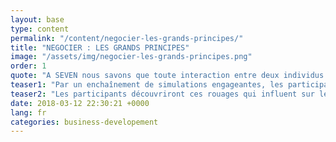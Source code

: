 ```yaml
---
layout: base
type: content
permalink: "/content/negocier-les-grands-principes/"
title: "NEGOCIER : LES GRANDS PRINCIPES"
image: "/assets/img/negocier-les-grands-principes.png"
order: 1
quote: "A SEVEN nous savons que toute interaction entre deux individus répond aux mêmes principes que les plus grandes négociations."
teaser1: "Par un enchaînement de simulations engageantes, les participants seront formés à la négociation raisonnée et aborderons les points suivants : la création de valeur avant sa distribution, les 3 tensions, la pression du temps, la confiance, la réputation, la réciprocité."
teaser2: "Les participants découvriront ces rouages qui influent sur leur quotidien et apprendront à les appréhender plutôt que les subir."
date: 2018-03-12 22:30:21 +0000
lang: fr
categories: business-developement
---
```

